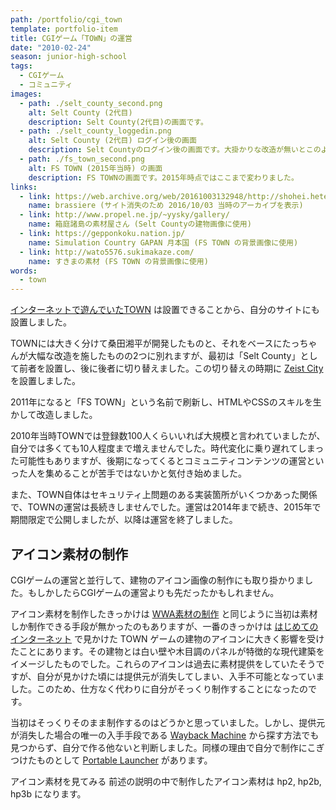 ```yaml
---
path: /portfolio/cgi_town
template: portfolio-item
title: CGIゲーム「TOWN」の運営
date: "2010-02-24"
season: junior-high-school
tags:
  - CGIゲーム
  - コミュニティ
images:
  - path: ./selt_county_second.png
    alt: Selt County (2代目)
    description: Selt County(2代目)の画面です。
  - path: ./selt_county_loggedin.png
    alt: Selt County (2代目) ログイン後の画面
    description: Selt Countyのログイン後の画面です。大掛かりな改造が無いとこのようなレイアウトになります。
  - path: ./fs_town_second.png
    alt: FS TOWN (2015年当時) の画面
    description: FS TOWNの画面です。2015年時点ではここまで変わりました。
links:
  - link: https://web.archive.org/web/20161003132948/http://shohei.heteml.jp/brassiere/
    name: brassiere (サイト消失のため 2016/10/03 当時のアーカイブを表示)
  - link: http://www.propel.ne.jp/~yysky/gallery/
    name: 箱庭諸島の素材屋さん (Selt Countyの建物画像に使用)
  - link: https://gepponkoku.nation.jp/
    name: Simulation Country GAPAN 月本国 (FS TOWN の背景画像に使用)
  - link: http://wato5576.sukimakaze.com/
    name: すきまの素材 (FS TOWN の背景画像に使用)
words:
  - town
---
```


[インターネットで遊んでいたTOWN](/portfolio/first_internet/) は設置できることから、自分のサイトにも設置しました。

TOWNには大きく分けて桑田湘平が開発したものと、それをベースにたっちゃんが大幅な改造を施したものの2つに別れますが、最初は「Selt County」として前者を設置し、後に後者に切り替えました。この切り替えの時期に [Zeist City](/portfolio/zeist_city/) を設置しました。

2011年になると「FS TOWN」という名前で刷新し、HTMLやCSSのスキルを生かして改造しました。

2010年当時TOWNでは登録数100人くらいいれば大規模と言われていましたが、自分では多くても10人程度まで増えませんでした。時代変化に乗り遅れてしまった可能性もありますが、後期になってくるとコミュニティコンテンツの運営といった人を集めることが苦手ではないかと気付き始めました。

また、TOWN自体はセキュリティ上問題のある実装箇所がいくつかあった関係で、TOWNの運営は長続きしませんでした。運営は2014年まで続き、2015年で期間限定で公開しましたが、以降は運営を終了しました。

## アイコン素材の制作

CGIゲームの運営と並行して、建物のアイコン画像の制作にも取り掛かりました。もしかしたらCGIゲームの運営よりも先だったかもしれません。

アイコン素材を制作したきっかけは [WWA素材の制作](../wwa_material) と同じように当初は素材しか制作できる手段が無かったのもありますが、一番のきっかけは [はじめてのインターネット](../first_internet) で見かけた TOWN ゲームの建物のアイコンに大きく影響を受けたことにあります。その建物とは白い壁や木目調のパネルが特徴的な現代建築をイメージしたものでした。これらのアイコンは過去に素材提供をしていたそうですが、自分が見かけた頃には提供元が消失してしまい、入手不可能となっていました。このため、仕方なく代わりに自分がそっくり制作することになったのです。

当初はそっくりそのまま制作するのはどうかと思っていました。しかし、提供元が消失した場合の唯一の入手手段である [Wayback Machine](https://web.archive.org/) から探す方法でも見つからず、自分で作る他ないと判断しました。同様の理由で自分で制作にこぎつけたものとして [Portable Launcher](../portable_launcher) があります。

<link-button href="/material/icon/">アイコン素材を見てみる</link-button>
前述の説明の中で制作したアイコン素材は hp2, hp2b, hp3b になります。
